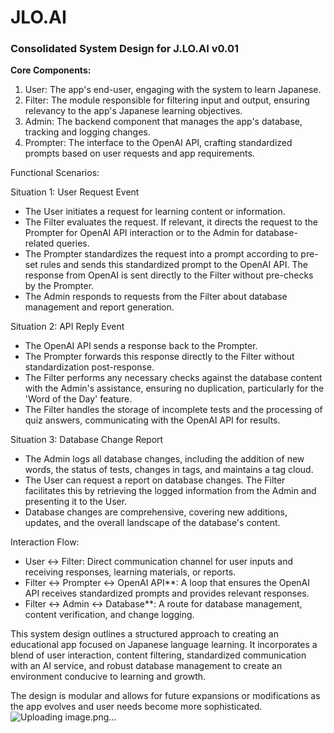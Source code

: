 # JLO.AI
### Consolidated System Design for J.LO.AI v0.01

**Core Components:**
1. User: The app's end-user, engaging with the system to learn Japanese.
2. Filter: The module responsible for filtering input and output, ensuring relevancy to the app's Japanese learning objectives.
3. Admin: The backend component that manages the app's database, tracking and logging changes.
4. Prompter: The interface to the OpenAI API, crafting standardized prompts based on user requests and app requirements.

Functional Scenarios:


Situation 1: User Request Event
- The User initiates a request for learning content or information.
- The Filter evaluates the request. If relevant, it directs the request to the Prompter for OpenAI API interaction or to the Admin for database-related queries.
- The Prompter standardizes the request into a prompt according to pre-set rules and sends this standardized prompt to the OpenAI API. The response from OpenAI is sent directly to the Filter without pre-checks by the Prompter.
- The Admin responds to requests from the Filter about database management and report generation.


Situation 2: API Reply Event
- The OpenAI API sends a response back to the Prompter.
- The Prompter forwards this response directly to the Filter without standardization post-response.
- The Filter performs any necessary checks against the database content with the Admin's assistance, ensuring no duplication, particularly for the 'Word of the Day' feature.
- The Filter handles the storage of incomplete tests and the processing of quiz answers, communicating with the OpenAI API for results.



Situation 3: Database Change Report
- The Admin logs all database changes, including the addition of new words, the status of tests, changes in tags, and maintains a tag cloud.
- The User can request a report on database changes. The Filter facilitates this by retrieving the logged information from the Admin and presenting it to the User.
- Database changes are comprehensive, covering new additions, updates, and the overall landscape of the database's content.

Interaction Flow:
- User ↔ Filter: Direct communication channel for user inputs and receiving responses, learning materials, or reports.
- Filter ↔ Prompter ↔ OpenAI API**: A loop that ensures the OpenAI API receives standardized prompts and provides relevant responses.
- Filter ↔ Admin ↔ Database**: A route for database management, content verification, and change logging.

This system design outlines a structured approach to creating an educational app focused on Japanese language learning. It incorporates a blend of user interaction, content filtering, standardized communication with an AI service, and robust database management to create an environment conducive to learning and growth. 

The design is modular and allows for future expansions or modifications as the app evolves and user needs become more sophisticated.
![Uploading image.png…]()

